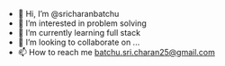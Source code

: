 - 👋 Hi, I’m @sricharanbatchu
- 👀 I’m interested in problem solving
- 🌱 I’m currently learning full stack
- 💞️ I’m looking to collaborate on ...
- 📫 How to reach me batchu.sri.charan25@gmail.com

<!---
sricharanbatchu/sricharanbatchu is a ✨ special ✨ repository because its `README.md` (this file) appears on your GitHub profile.
You can click the Preview link to take a look at your changes.
--->
